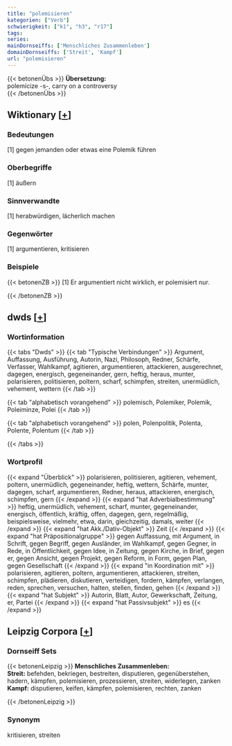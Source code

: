 ```yaml
---
title: "polemisieren"
kategorien: ["Verb"]
schwierigkeit: ["k1", "h3", "r17"]
tags:
series:
mainDornseiffs: ['Menschliches Zusammenleben']
domainDornseiffs: ['Streit', 'Kampf']
url: "polemisieren"
---
```


{{< betonenÜbs >}}
**Übersetzung:**  
polemicize -s-, carry on a controversy  
{{< /betonenÜbs >}}

## Wiktionary [[+](https://de.wiktionary.org/wiki/polemisieren)]

### Bedeutungen
[1] gegen jemanden oder etwas eine Polemik führen  

### Oberbegriffe
[1] äußern  

### Sinnverwandte
[1] herabwürdigen, lächerlich machen  

### Gegenwörter
[1] argumentieren, kritisieren  

### Beispiele
{{< betonenZB >}}
[1] Er argumentiert nicht wirklich, er polemisiert nur.  

{{< /betonenZB >}}


## dwds [[+](https://www.dwds.de/wb/polemisieren)]

### Wortinformation
{{< tabs "Dwds" >}}
{{< tab "Typische Verbindungen" >}}
Argument, Auffassung, Ausführung, Autorin, Nazi, Philosoph, Redner, Schärfe, Verfasser, Wahlkampf, agitieren, argumentieren, attackieren, ausgerechnet, dagegen, energisch, gegeneinander, gern, heftig, heraus, munter, polarisieren, politisieren, poltern, scharf, schimpfen, streiten, unermüdlich, vehement, wettern
{{< /tab >}}

{{< tab "alphabetisch vorangehend" >}}
polemisch, Polemiker, Polemik, Poleiminze, Polei
{{< /tab >}}

{{< tab "alphabetisch vorangehend" >}}
polen, Polenpolitik, Polenta, Polente, Polentum
{{< /tab >}}

{{< /tabs >}}

### Wortprofil
{{< expand "Überblick" >}} polarisieren, politisieren, agitieren, vehement, poltern, unermüdlich, gegeneinander, heftig, wettern, Schärfe, munter, dagegen, scharf, argumentieren, Redner, heraus, attackieren, energisch, schimpfen, gern {{< /expand >}}
{{< expand "hat Adverbialbestimmung" >}} heftig, unermüdlich, vehement, scharf, munter, gegeneinander, energisch, öffentlich, kräftig, offen, dagegen, gern, regelmäßig, beispielsweise, vielmehr, etwa, darin, gleichzeitig, damals, weiter {{< /expand >}}
{{< expand "hat Akk./Dativ-Objekt" >}} Zeit {{< /expand >}}
{{< expand "hat Präpositionalgruppe" >}} gegen Auffassung, mit Argument, in Schrift, gegen Begriff, gegen Ausländer, im Wahlkampf, gegen Gegner, in Rede, in Öffentlichkeit, gegen Idee, in Zeitung, gegen Kirche, in Brief, gegen er, gegen Ansicht, gegen Projekt, gegen Reform, in Form, gegen Plan, gegen Gesellschaft {{< /expand >}}
{{< expand "in Koordination mit" >}} polarisieren, agitieren, poltern, argumentieren, attackieren, streiten, schimpfen, plädieren, diskutieren, verteidigen, fordern, kämpfen, verlangen, reden, sprechen, versuchen, halten, stellen, finden, gehen {{< /expand >}}
{{< expand "hat Subjekt" >}} Autorin, Blatt, Autor, Gewerkschaft, Zeitung, er, Partei {{< /expand >}}
{{< expand "hat Passivsubjekt" >}} es {{< /expand >}}

## Leipzig Corpora [[+](https://corpora.uni-leipzig.de/en/res?word=polemisieren&corpusId=deu_newscrawl-public_2018)]

### Dornseiff Sets
{{< betonenLeipzig >}}
**Menschliches Zusammenleben:**  
**Streit:** befehden, bekriegen, bestreiten, disputieren, gegenüberstehen, hadern, kämpfen, polemisieren, prozessieren, streiten, widerlegen, zanken  
**Kampf:** disputieren, keifen, kämpfen, polemisieren, rechten, zanken  

{{< /betonenLeipzig >}}

### Synonym
kritisieren, streiten

